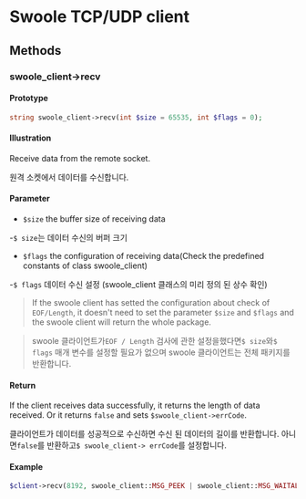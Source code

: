 # Swoole TCP/UDP client

## Methods 

### swoole_client->recv

#### Prototype

```php
string swoole_client->recv(int $size = 65535, int $flags = 0);
```

#### Illustration

Receive data from the remote socket.

원격 소켓에서 데이터를 수신합니다.

#### Parameter

- `$size` the buffer size of receiving data

-`$ size`는 데이터 수신의 버퍼 크기

- `$flags` the configuration of receiving data(Check the predefined constants of class swoole_client)

-`$ flags` 데이터 수신 설정 (swoole_client 클래스의 미리 정의 된 상수 확인)

> If the swoole client has setted the configuration about check of `EOF/Length`, it doesn't need to set the parameter `$size` and `$flags` and the swoole client will return the whole package.

> swoole 클라이언트가`EOF / Length` 검사에 관한 설정을했다면`$ size`와`$ flags` 매개 변수를 설정할 필요가 없으며 swoole 클라이언트는 전체 패키지를 반환합니다.

#### Return

If the client receives data successfully, it returns the length of data received. Or it returns `false` and sets `$swoole_client->errCode`.

클라이언트가 데이터를 성공적으로 수신하면 수신 된 데이터의 길이를 반환합니다. 아니면`false`를 반환하고`$ swoole_client-> errCode`를 설정합니다.

#### Example
```php
$client->recv(8192, swoole_client::MSG_PEEK | swoole_client::MSG_WAITALL);
```
